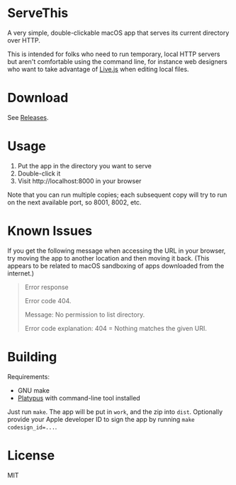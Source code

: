 # ServeThis

A very simple, double-clickable macOS app that serves its current directory over
HTTP.

This is intended for folks who need to run temporary, local HTTP servers but
aren't comfortable using the command line, for instance web designers who want
to take advantage of [Live.js](http://livejs.com/) when editing local files.

# Download

See [Releases](https://github.com/amake/ServeThis/releases).

# Usage

1. Put the app in the directory you want to serve
2. Double-click it
3. Visit http://localhost:8000 in your browser

Note that you can run multiple copies; each subsequent copy will try to run on
the next available port, so 8001, 8002, etc.

# Known Issues

If you get the following message when accessing the URL in your browser, try moving the app to another location and then moving it back. (This appears to be related to macOS sandboxing of apps downloaded from the internet.)

> Error response
>
> Error code 404.
>
> Message: No permission to list directory.
>
> Error code explanation: 404 = Nothing matches the given URI.

# Building

Requirements:

- GNU make
- [Platypus](https://github.com/sveinbjornt/Platypus) with command-line tool installed

Just run `make`. The app will be put in `work`, and the zip into
`dist`. Optionally provide your Apple developer ID to sign the app by running
`make codesign_id=...`.

# License

MIT
